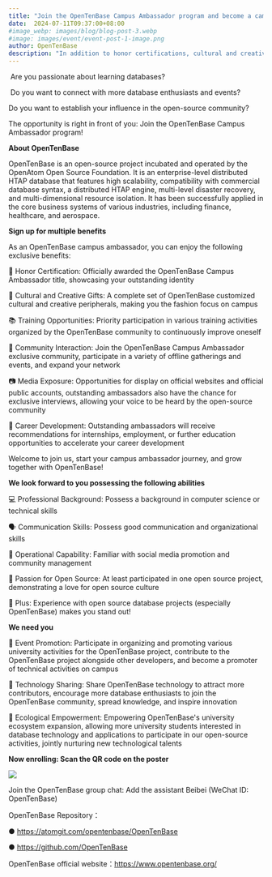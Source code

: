 ```yaml
---
title: "Join the OpenTenBase Campus Ambassador program and become a campus technology pioneer!"
date:  2024-07-11T09:37:00+08:00
#image_webp: images/blog/blog-post-3.webp
#image: images/event/event-post-1-image.png
author: OpenTenBase
description: "In addition to honor certifications, cultural and creative gifts, and training opportunities, there are also exclusive benefits such as community interaction, media exposure, and career development"
---
```

 Are you passionate about learning databases?

 Do you want to connect with more database enthusiasts and events?

Do you want to establish your influence in the open-source community?

The opportunity is right in front of you: Join the OpenTenBase Campus Ambassador program!

**About OpenTenBase**

OpenTenBase is an open-source project incubated and operated by the OpenAtom Open Source Foundation. It is an enterprise-level distributed HTAP database that features high scalability, compatibility with commercial database syntax, a distributed HTAP engine, multi-level disaster recovery, and multi-dimensional resource isolation. It has been successfully applied in the core business systems of various industries, including finance, healthcare, and aerospace. 

**Sign up for multiple benefits**

As an OpenTenBase campus ambassador, you can enjoy the following exclusive benefits:

🏅 Honor Certification: Officially awarded the OpenTenBase Campus Ambassador title, showcasing your outstanding identity

🎁  Cultural and Creative Gifts: A complete set of OpenTenBase customized cultural and creative peripherals, making you the fashion focus on campus

📚 Training Opportunities: Priority participation in various training activities organized by the OpenTenBase community to continuously improve oneself

🤝 Community Interaction: Join the OpenTenBase Campus Ambassador exclusive community, participate in a variety of offline gatherings and events, and expand your network

📷 Media Exposure: Opportunities for display on official websites and official public accounts, outstanding ambassadors also have the chance for exclusive interviews, allowing your voice to be heard by the open-source community

💼 Career Development: Outstanding ambassadors will receive recommendations for internships, employment, or further education opportunities to accelerate your career development

Welcome to join us, start your campus ambassador journey, and grow together with OpenTenBase!

**We look forward to you possessing the following abilities**

💻 Professional Background: Possess a background in computer science or technical skills

🗣️ Communication Skills: Possess good communication and organizational skills

📱  Operational Capability: Familiar with social media promotion and community management

💖 Passion for Open Source: At least participated in one open source project, demonstrating a love for open source culture

🌟  Plus: Experience with open source database projects (especially OpenTenBase) makes you stand out!

**We need you**

📅 Event Promotion: Participate in organizing and promoting various university activities for the OpenTenBase project, contribute to the OpenTenBase project alongside other developers, and become a promoter of technical activities on campus

🤖 Technology Sharing: Share OpenTenBase technology to attract more contributors, encourage more database enthusiasts to join the OpenTenBase community, spread knowledge, and inspire innovation

🌱 Ecological Empowerment: Empowering OpenTenBase's university ecosystem expansion, allowing more university students interested in database technology and applications to participate in our open-source activities, jointly nurturing new technological talents

**Now enrolling: Scan the QR code on the poster**

<img src=../images/event-post-2-01.png class="img-fluid"  />

Join the OpenTenBase group chat: Add the assistant Beibei (WeChat ID: OpenTenBase)

OpenTenBase Repository：

● https://atomgit.com/opentenbase/OpenTenBase

● https://github.com/OpenTenBase

OpenTenBase official website：https://www.opentenbase.org/